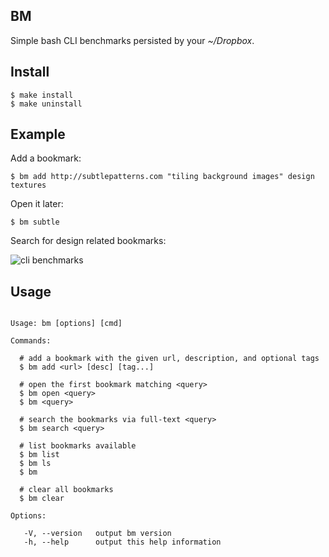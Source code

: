 
## BM

  Simple bash CLI benchmarks persisted by your _~/Dropbox_.

## Install

```
$ make install
$ make uninstall
```

## Example

  Add a bookmark:
  
    $ bm add http://subtlepatterns.com "tiling background images" design textures

  Open it later:

    $ bm subtle

  Search for design related bookmarks:

  ![cli benchmarks](http://f.cl.ly/items/0s3M0T1B122L3W1C1L1U/Screen%20Shot%202012-03-15%20at%204.44.24%20PM.png)

## Usage

```

Usage: bm [options] [cmd]

Commands:

  # add a bookmark with the given url, description, and optional tags
  $ bm add <url> [desc] [tag...]

  # open the first bookmark matching <query>
  $ bm open <query>
  $ bm <query>

  # search the bookmarks via full-text <query>
  $ bm search <query>

  # list bookmarks available
  $ bm list
  $ bm ls
  $ bm

  # clear all bookmarks
  $ bm clear

Options:

   -V, --version   output bm version
   -h, --help      output this help information

```